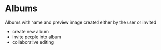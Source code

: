 # Albums
Albums with name and preview image created either by the user or invited

 - create new album
 - invite people into album
 - collaborative editing
